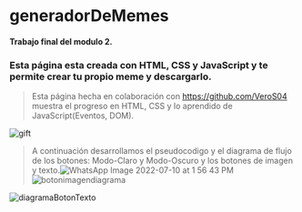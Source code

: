 # generadorDeMemes


#### Trabajo final del modulo 2.


### Esta página esta creada con HTML, CSS y JavaScript y te permite crear tu propio meme y descargarlo.

> Esta página hecha en colaboración con https://github.com/VeroS04 muestra el progreso en HTML, CSS y lo aprendido de JavaScript(Eventos, DOM).

![gift](https://c.tenor.com/xCU1MH4C5cAAAAAC/nos-conseguimos-akai.gif)

> A continuación desarrollamos el pseudocodigo y el diagrama de flujo de los botones: Modo-Claro y Modo-Oscuro y los botones de imagen y texto.![WhatsApp Image 2022-07-10 at 1 56 43 PM](https://user-images.githubusercontent.com/102563956/178161208-e9d14510-ba44-4762-88f5-56289810cc53.jpeg)
 ![botonimagendiagrama](https://user-images.githubusercontent.com/102563956/178153624-dfa96203-6963-4979-b450-b29ec2ff0d34.jpg)

 ![diagramaBotonTexto](https://user-images.githubusercontent.com/102563988/178126724-5a96c8f8-90f5-4c70-a2ff-c8e02e99ca98.jpg)

